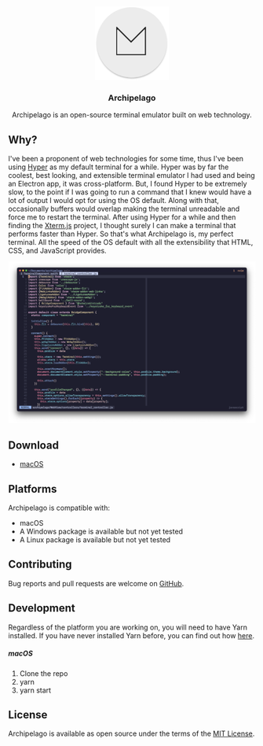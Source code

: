 <p align="center">
  <a href="https://github.com/npezza93/archipelago">
    <img src="https://github.com/npezza93/archipelago/blob/master/.github/logo.png" width="150">
  </a>

  <h3 align="center">Archipelago</h3>

  <p align="center">
    Archipelago is an open-source terminal emulator built on web technology.
  </p>
</p>

## Why?
I've been a proponent of web technologies for some time, thus I've been using
[Hyper](https://github.com/zeit/hyper) as my default terminal for a while.
Hyper was by far the coolest, best looking, and extensible terminal emulator I had used and being an Electron app, it was cross-platform. But, I found Hyper to be extremely slow, to the point if I was going to run a command that I knew would have a lot of output I would opt for using the OS default. Along with that, occasionally buffers would overlap making the terminal unreadable and force me to restart the terminal. After using Hyper for a while and then finding the [Xterm.js](https://xtermjs.org/) project, I thought surely I can make a terminal that performs faster than Hyper. So that's what Archipelago is, my perfect terminal. All the speed of the OS default with all the extensibility that HTML, CSS, and JavaScript provides.

![Screenshot](https://raw.githubusercontent.com/npezza93/archipelago/master/.github/screenshot.png)

## Download
-   [macOS](https://archipelago-terminal.herokuapp.com/download/osx)

## Platforms
Archipelago is compatible with:

-   macOS
-   A Windows package is available but not yet tested
-   A Linux package is available but not yet tested

## Contributing
Bug reports and pull requests are welcome on [GitHub](https://github.com/npezza93/archipelago).

## Development
Regardless of the platform you are working on, you will need to have Yarn installed. If you have never installed Yarn before, you can find out how [here](https://yarnpkg.com/en/docs/install).

##### macOS
1.  Clone the repo
1.  yarn
1.  yarn start

## License

Archipelago is available as open source under the terms of the [MIT License](http://opensource.org/licenses/MIT).
